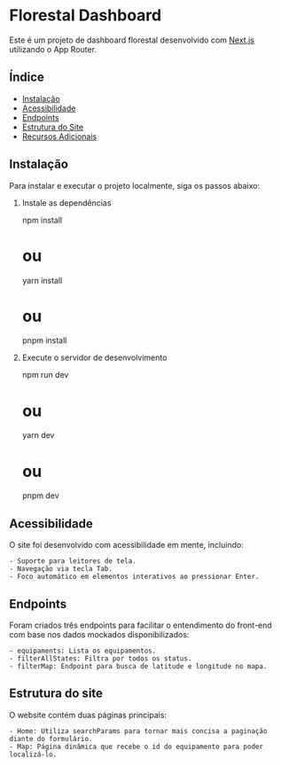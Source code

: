 # Florestal Dashboard

Este é um projeto de dashboard florestal desenvolvido com [Next.js](https://nextjs.org) utilizando o App Router.

## Índice

- [Instalação](#instalação)
- [Acessibilidade](#acessibilidade)
- [Endpoints](#endpoints)
- [Estrutura do Site](#estrutura-do-site)
- [Recursos Adicionais](#recursos-adicionais)

## Instalação

Para instalar e executar o projeto localmente, siga os passos abaixo:

1. Instale as dependências

    npm install
    # ou
    yarn install
    # ou
    pnpm install

2. Execute o servidor de desenvolvimento

    npm run dev
    # ou
    yarn dev
    # ou
    pnpm dev

## Acessibilidade

O site foi desenvolvido com acessibilidade em mente, incluindo:

    - Suporte para leitores de tela.
    - Navegação via tecla Tab.
    - Foco automático em elementos interativos ao pressionar Enter.

## Endpoints

Foram criados três endpoints para facilitar o entendimento do front-end com base nos dados mockados disponibilizados:

    - equipaments: Lista os equipamentos.
    - filterAllStates: Filtra por todos os status.
    - filterMap: Endpoint para busca de latitude e longitude no mapa.

## Estrutura do site

O website contém duas páginas principais:

    - Home: Utiliza searchParams para tornar mais concisa a paginação diante do formulário.
    - Map: Página dinâmica que recebe o id do equipamento para poder localizá-lo.